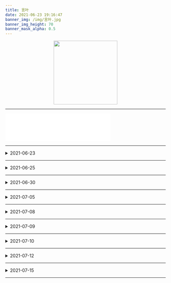 ```yaml
---
title: 言叶
date: 2021-06-23 19:16:47
banner_img: /img/言叶.jpg
banner_img_height: 70
banner_mask_alpha: 0.5
---
```

<div align=center>
<img src="img/../../img/只言片语.png" width=200>
</div>

---
<!-- <div align=center> -->
<iframe frameborder="no" border="0" marginwidth="0" marginheight="0" width=330 height=86 src="//music.163.com/outchain/player?type=2&id=516358165&auto=1&height=66"></iframe>
<!-- </div> -->

---
<details>
  <summary>2021-06-23</summary>
  <div align=center>
    <dir>
      <big><b>莫名</b></big>
      <li>莫名的<span style='color:#6704E0'>诋毁</span></li>
      <li>莫名的<span style='color:#CA13FF'>嚣张</span></li>
      <li>莫名的<span style='color:#FF2246'>愤怒</span></li>
    </dir>
  </div>
</details>

---
<details>
  <summary>2021-06-25</summary>
  <del>办公室摸鱼的感觉；比宿舍好多了</del>
</details>

---
<details>
  <summary>2021-06-30</summary>
  <b>暑假了</b><br>
  <p>两天没干什么正事，看完两季的<span style='color:#C85BBA'>《全裸监督》</span>，迥异的人生；<i>看他高楼起，看他宾客散</i> ；独特的人格魅力可以收获一众拥趸，一旦远离信赖的团队，众叛亲离，结局令人唏嘘。</p>
</details>

---
<details>
  <summary>2021-07-05</summary>
  <div align=center>
    <i>Rick and Morty</i> --SE<b>5</b>.EP<b>3</b>.<br>
    Key Words: LOVE<br>
    <a href="https://www.aha-music.com/Rick-and-Morty%2C-Mark-Mallman%2C-Ryan-Elder-Flowers-(feat.-Ryan-Elder---Mark-Mallman)-%5BFrom-Rick-and-Morty%3A-Season-5%5D-669055cd98f9f8b529ad0ba7e37fae96?utm_source=chrome&utm_medium=extension"><span style=color:#005CAF>Insert music</span></a>
  </div>
</details>

---
<details>
  <summary>2021-07-08</summary>
  <em><b>java教程</b></em> 看不懂了，好难好难……<br>
  <span style=color:#BDC0BA><del>要掉头发la</del></span> 挣扎一会，继续看吧＞﹏＜
</details>

---
<details>
  <summary>2021-07-09</summary>
  今天起早去逛<i><b>万象城</b></i>，20路公交坐了半个小时；<br>
  主要去优衣库门下店试试<a href="https://www.uniqlo.cn/product-detail.html?productCode=u0000000024026"><span style=color:#dc7554>心水的短裤</span></a>，顺便看看有较搭的<span style=background-color:#f5f5dc style=color:#0C0C0C>上衣</span>；<br>
  短裤尺码确定了，就等淘宝降价了👀<del>昨天还是149今天就199，不降还涨气晕</del>😤
</details>

---
<details>
  <summary>2021-07-10</summary>
  <center>
  <a href=https://movie.douban.com/subject/6874403/><em><b><span style=color:#294048>再次出发之纽约遇见你</span></b><span style=color:#2cbdf3> Begin</span><span style=color:#fdc906> Again</span></em></a>
  <br><br>
  </center>
  <ul>
    <li>有好听的音乐集</li>
    <li>有感人的音乐故事</li>
    <li><b>还有更重要的<del style=font-weight:normal>城市</del><inset>人生</inset>爱情</b></li>
  </ul>
  <p>这部影片结局算很好，没给鸡汤也不会寄刀片；真正的恋爱不是只有情欲，是直击心灵的对话，是能让双方成为<i><span style=font-size:0.7em>自认为（私以为这就够了）</span></i>更好的人。</p>
</details>

---
<details>
  <summary>2021-07-12</summary>
  <style scoped>
  .a{
    /* text-align:left; */
    white-space: pre-wrap;
    text-indent: 10px;
    line-height:15px;
  }
  </style>

  <p class=a>   想在Blog添加评论区；</p>
  <p class=a>         看了操作要实名认证；</p>
  <p class=a>               一旦弄了后续各种美化；</p>
  <p class=a>                     不值当，按住了躁动的💓</p>

</details>

---
<details>
  <summary>2021-07-15</summary>
    <p style=color:#2486b9;font-size:1.5em>许愿: 
    <!-- <span style=color:#20894d;font-size:0.8em> 小胡 一定会找到一起看<i>爱在三部曲</i>的爱人，幸福，长久。</span>
    <br>
    <span style=color:#000000;font-size:0.5em>我希望小胡世界能有我</span> -->
    </p>
</details>
<hr>

